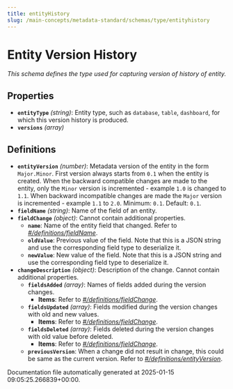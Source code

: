 ```yaml
---
title: entityHistory
slug: /main-concepts/metadata-standard/schemas/type/entityhistory
---
```


# Entity Version History

*This schema defines the type used for capturing version of history of entity.*

## Properties

- **`entityType`** *(string)*: Entity type, such as `database`, `table`, `dashboard`, for which this version history is produced.
- **`versions`** *(array)*
## Definitions

- **`entityVersion`** *(number)*: Metadata version of the entity in the form `Major.Minor`. First version always starts from `0.1` when the entity is created. When the backward compatible changes are made to the entity, only the `Minor` version is incremented - example `1.0` is changed to `1.1`. When backward incompatible changes are made the `Major` version is incremented - example `1.1` to `2.0`. Minimum: `0.1`. Default: `0.1`.
- **`fieldName`** *(string)*: Name of the field of an entity.
- **`fieldChange`** *(object)*: Cannot contain additional properties.
  - **`name`**: Name of the entity field that changed. Refer to *[#/definitions/fieldName](#definitions/fieldName)*.
  - **`oldValue`**: Previous value of the field. Note that this is a JSON string and use the corresponding field type to deserialize it.
  - **`newValue`**: New value of the field. Note that this is a JSON string and use the corresponding field type to deserialize it.
- **`changeDescription`** *(object)*: Description of the change. Cannot contain additional properties.
  - **`fieldsAdded`** *(array)*: Names of fields added during the version changes.
    - **Items**: Refer to *[#/definitions/fieldChange](#definitions/fieldChange)*.
  - **`fieldsUpdated`** *(array)*: Fields modified during the version changes with old and new values.
    - **Items**: Refer to *[#/definitions/fieldChange](#definitions/fieldChange)*.
  - **`fieldsDeleted`** *(array)*: Fields deleted during the version changes with old value before deleted.
    - **Items**: Refer to *[#/definitions/fieldChange](#definitions/fieldChange)*.
  - **`previousVersion`**: When a change did not result in change, this could be same as the current version. Refer to *[#/definitions/entityVersion](#definitions/entityVersion)*.


Documentation file automatically generated at 2025-01-15 09:05:25.266839+00:00.
